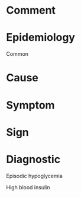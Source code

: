 # Comment

# Epidemiology

Common

# Cause

# Symptom

# Sign

# Diagnostic

Episodic hypoglycemia

High blood insulin
